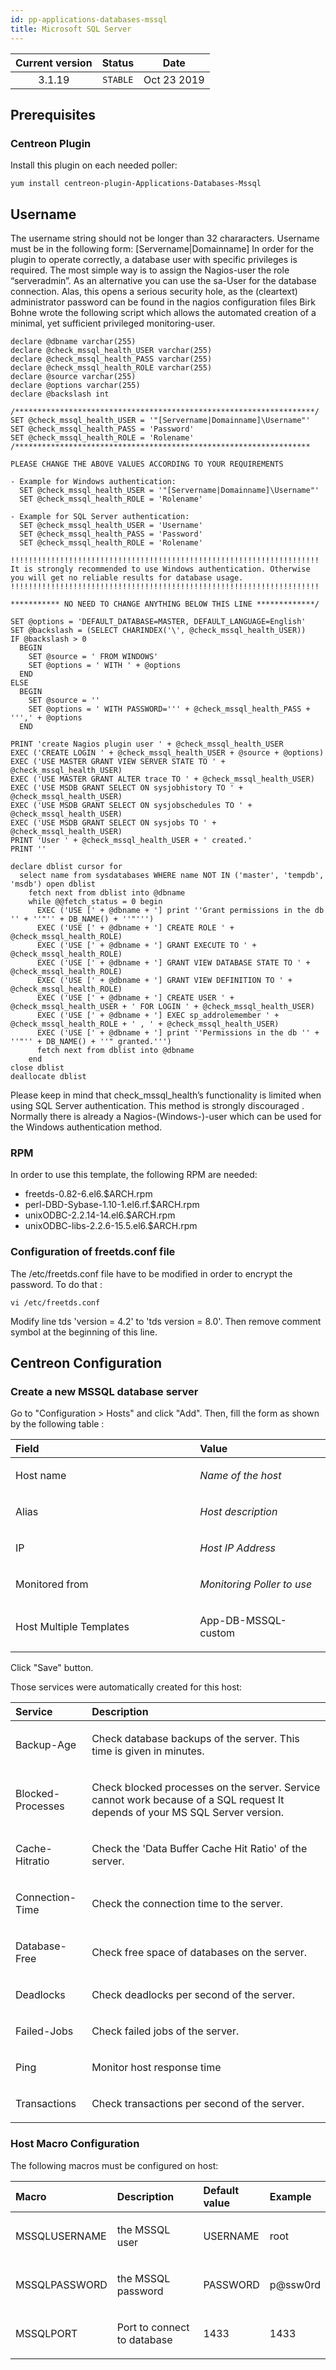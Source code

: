 ```yaml
---
id: pp-applications-databases-mssql
title: Microsoft SQL Server
---
```


| Current version | Status | Date |
| :-: | :-: | :-: |
| 3.1.19 | `STABLE` | Oct 23 2019 |

## Prerequisites
### Centreon Plugin
Install this plugin on each needed poller:

    yum install centreon-plugin-Applications-Databases-Mssql

## Username

The username string should not be longer than 32 chararacters. Username
must be in the following form: [Servername|Domainname]
In order for the plugin to operate correctly, a database user with specific privileges is required.
The most simple way is to assign the Nagios-user the role “serveradmin”. As an alternative you can use the sa-User for the database connection. Alas, this opens a serious security hole, as the (cleartext) administrator password can be found in the nagios configuration files
Birk Bohne wrote the following script which allows the automated creation of a minimal, yet sufficient privileged monitoring-user.

    declare @dbname varchar(255)
    declare @check_mssql_health_USER varchar(255)
    declare @check_mssql_health_PASS varchar(255)
    declare @check_mssql_health_ROLE varchar(255)
    declare @source varchar(255)
    declare @options varchar(255)
    declare @backslash int
    
    /*******************************************************************/
    SET @check_mssql_health_USER = '"[Servername|Domainname]\Username"'
    SET @check_mssql_health_PASS = 'Password'
    SET @check_mssql_health_ROLE = 'Rolename'
    /******************************************************************
    
    PLEASE CHANGE THE ABOVE VALUES ACCORDING TO YOUR REQUIREMENTS
    
    - Example for Windows authentication:
      SET @check_mssql_health_USER = '"[Servername|Domainname]\Username"'
      SET @check_mssql_health_ROLE = 'Rolename'
    
    - Example for SQL Server authentication:
      SET @check_mssql_health_USER = 'Username'
      SET @check_mssql_health_PASS = 'Password'
      SET @check_mssql_health_ROLE = 'Rolename'
    
    !!!!!!!!!!!!!!!!!!!!!!!!!!!!!!!!!!!!!!!!!!!!!!!!!!!!!!!!!!!!!!!!!!!!!
    It is strongly recommended to use Windows authentication. Otherwise
    you will get no reliable results for database usage.
    !!!!!!!!!!!!!!!!!!!!!!!!!!!!!!!!!!!!!!!!!!!!!!!!!!!!!!!!!!!!!!!!!!!!!
    
    *********** NO NEED TO CHANGE ANYTHING BELOW THIS LINE *************/
    
    SET @options = 'DEFAULT_DATABASE=MASTER, DEFAULT_LANGUAGE=English'
    SET @backslash = (SELECT CHARINDEX('\', @check_mssql_health_USER))
    IF @backslash > 0
      BEGIN
        SET @source = ' FROM WINDOWS'
        SET @options = ' WITH ' + @options
      END
    ELSE
      BEGIN
        SET @source = ''
        SET @options = ' WITH PASSWORD=''' + @check_mssql_health_PASS + ''',' + @options
      END
    
    PRINT 'create Nagios plugin user ' + @check_mssql_health_USER
    EXEC ('CREATE LOGIN ' + @check_mssql_health_USER + @source + @options)
    EXEC ('USE MASTER GRANT VIEW SERVER STATE TO ' + @check_mssql_health_USER)
    EXEC ('USE MASTER GRANT ALTER trace TO ' + @check_mssql_health_USER)
    EXEC ('USE MSDB GRANT SELECT ON sysjobhistory TO ' + @check_mssql_health_USER)
    EXEC ('USE MSDB GRANT SELECT ON sysjobschedules TO ' + @check_mssql_health_USER)
    EXEC ('USE MSDB GRANT SELECT ON sysjobs TO ' + @check_mssql_health_USER)
    PRINT 'User ' + @check_mssql_health_USER + ' created.'
    PRINT ''
    
    declare dblist cursor for
      select name from sysdatabases WHERE name NOT IN ('master', 'tempdb', 'msdb') open dblist
        fetch next from dblist into @dbname
        while @@fetch_status = 0 begin
          EXEC ('USE [' + @dbname + '] print ''Grant permissions in the db '' + ''"'' + DB_NAME() + ''"''')
          EXEC ('USE [' + @dbname + '] CREATE ROLE ' + @check_mssql_health_ROLE)
          EXEC ('USE [' + @dbname + '] GRANT EXECUTE TO ' + @check_mssql_health_ROLE)
          EXEC ('USE [' + @dbname + '] GRANT VIEW DATABASE STATE TO ' + @check_mssql_health_ROLE)
          EXEC ('USE [' + @dbname + '] GRANT VIEW DEFINITION TO ' + @check_mssql_health_ROLE)
          EXEC ('USE [' + @dbname + '] CREATE USER ' + @check_mssql_health_USER + ' FOR LOGIN ' + @check_mssql_health_USER)
          EXEC ('USE [' + @dbname + '] EXEC sp_addrolemember ' + @check_mssql_health_ROLE + ' , ' + @check_mssql_health_USER)
          EXEC ('USE [' + @dbname + '] print ''Permissions in the db '' + ''"'' + DB_NAME() + ''" granted.''')
          fetch next from dblist into @dbname
        end
    close dblist
    deallocate dblist

Please keep in mind that check_mssql_health’s functionality is limited when using SQL Server authentication. This method is strongly discouraged . Normally there is already a Nagios-(Windows-)-user which can be used for the Windows authentication method.

### RPM
In order to use this template, the following RPM are needed:

* freetds-0.82-6.el6.$ARCH.rpm
* perl-DBD-Sybase-1.10-1.el6.rf.$ARCH.rpm
* unixODBC-2.2.14-14.el6.$ARCH.rpm
* unixODBC-libs-2.2.6-15.5.el6.$ARCH.rpm

### Configuration of freetds.conf file
The /etc/freetds.conf file have to be modified in order to encrypt the
password. To do that :

    vi /etc/freetds.conf

Modify line tds 'version = 4.2' to 'tds version = 8.0'.
Then remove comment symbol at the beginning of this line.

## Centreon Configuration
### Create a new MSSQL database server
Go to "Configuration &gt; Hosts" and click "Add". Then, fill the form as
shown by the following table :

<table>
<colgroup>
<col width="58%" />
<col width="41%" />
</colgroup>
<thead>
<tr class="header">
<th align="left">Field</th>
<th align="left">Value</th>
</tr>
</thead>
<tbody>
<tr class="odd">
<td align="left"><p>Host name</p></td>
<td align="left"><p><em>Name of the host</em></p></td>
</tr>
<tr class="even">
<td align="left"><p>Alias</p></td>
<td align="left"><p><em>Host description</em></p></td>
</tr>
<tr class="odd">
<td align="left"><p>IP</p></td>
<td align="left"><p><em>Host IP Address</em></p></td>
</tr>
<tr class="even">
<td align="left"><p>Monitored from</p></td>
<td align="left"><p><em>Monitoring Poller to use</em></p></td>
</tr>
<tr class="odd">
<td align="left"><p>Host Multiple Templates</p></td>
<td align="left"><p>App-DB-MSSQL-custom</p></td>
</tr>
</tbody>
</table>

Click "Save" button.

Those services were automatically created for this host:

<table>
<colgroup>
<col width="24%" />
<col width="75%" />
</colgroup>
<thead>
<tr class="header">
<th align="left">Service</th>
<th align="left">Description</th>
</tr>
</thead>
<tbody>
<tr class="odd">
<td align="left"><p>Backup-Age</p></td>
<td align="left"><p>Check database backups of the server. This time is given in minutes.</p></td>
</tr>
<tr class="even">
<td align="left"><p>Blocked-Processes</p></td>
<td align="left"><p>Check blocked processes on the server. Service cannot work because of a SQL request It depends of your MS SQL Server version.</p></td>
</tr>
<tr class="odd">
<td align="left"><p>Cache-Hitratio</p></td>
<td align="left"><p>Check the 'Data Buffer Cache Hit Ratio' of the server.</p></td>
</tr>
<tr class="even">
<td align="left"><p>Connection-Time</p></td>
<td align="left"><p>Check the connection time to the server.</p></td>
</tr>
<tr class="odd">
<td align="left"><p>Database-Free</p></td>
<td align="left"><p>Check free space of databases on the server.</p></td>
</tr>
<tr class="even">
<td align="left"><p>Deadlocks</p></td>
<td align="left"><p>Check deadlocks per second of the server.</p></td>
</tr>
<tr class="odd">
<td align="left"><p>Failed-Jobs</p></td>
<td align="left"><p>Check failed jobs of the server.</p></td>
</tr>
<tr class="even">
<td align="left"><p>Ping</p></td>
<td align="left"><p>Monitor host response time</p></td>
</tr>
<tr class="odd">
<td align="left"><p>Transactions</p></td>
<td align="left"><p>Check transactions per second of the server.</p></td>
</tr>
</tbody>
</table>

### Host Macro Configuration
The following macros must be configured on host:

<table>
<colgroup>
<col width="19%" />
<col width="48%" />
<col width="19%" />
<col width="13%" />
</colgroup>
<thead>
<tr class="header">
<th align="left">Macro</th>
<th align="left">Description</th>
<th align="left">Default value</th>
<th align="left">Example</th>
</tr>
</thead>
<tbody>
<tr class="odd">
<td align="left"><p>MSSQLUSERNAME</p></td>
<td align="left"><p>the MSSQL user</p></td>
<td align="left"><p>USERNAME</p></td>
<td align="left"><p>root</p></td>
</tr>
<tr class="even">
<td align="left"><p>MSSQLPASSWORD</p></td>
<td align="left"><p>the MSSQL password</p></td>
<td align="left"><p>PASSWORD</p></td>
<td align="left"><p>p@ssw0rd</p></td>
</tr>
<tr class="odd">
<td align="left"><p>MSSQLPORT</p></td>
<td align="left"><p>Port to connect to database</p></td>
<td align="left"><p>1433</p></td>
<td align="left"><p>1433</p></td>
</tr>
</tbody>
</table>

